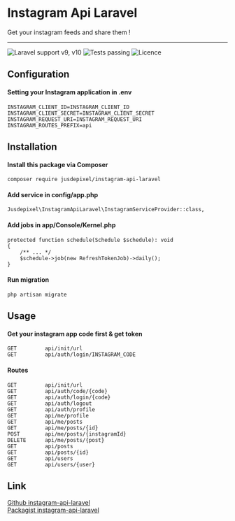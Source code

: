 # Instagram Api Laravel
Get your instagram feeds and share them !
***
![Laravel support v9, v10](https://img.shields.io/badge/Laravel%20Support-v9%2C%20v10-blue)
![Tests passing](https://img.shields.io/badge/Tests-passing-brightgreen)
![Licence](https://img.shields.io/badge/Licence-MIT-yellow)

## Configuration
#### Setting your Instagram application in .env
```
INSTAGRAM_CLIENT_ID=INSTAGRAM_CLIENT_ID
INSTAGRAM_CLIENT_SECRET=INSTAGRAM_CLIENT_SECRET
INSTAGRAM_REQUEST_URI=INSTAGRAM_REQUEST_URI
INSTAGRAM_ROUTES_PREFIX=api
```

## Installation
#### Install this package via Composer
```
composer require jusdepixel/instagram-api-laravel
```
#### Add service in config/app.php
```
Jusdepixel\InstagramApiLaravel\InstagramServiceProvider::class,
```
#### Add jobs in app/Console/Kernel.php
```
protected function schedule(Schedule $schedule): void
{
    /** ... */
    $schedule->job(new RefreshTokenJob)->daily();
}
```
#### Run migration
```
php artisan migrate
```

## Usage
#### Get your instagram app code first & get token
```
GET         api/init/url
GET         api/auth/login/INSTAGRAM_CODE
```
#### Routes
```
GET         api/init/url
GET         api/auth/code/{code}
GET         api/auth/login/{code}
GET         api/auth/logout
GET         api/auth/profile
GET         api/me/profile
GET         api/me/posts
GET         api/me/posts/{id}
POST        api/me/posts/{instagramId}
DELETE      api/me/posts/{post}
GET         api/posts
GET         api/posts/{id}
GET         api/users
GET         api/users/{user}
```
## Link
[Github instagram-api-laravel](https://github.com/jusdepixel/instagram-api-laravel)  
[Packagist instagram-api-laravel](https://packagist.org/packages/jusdepixel/instagram-api-laravel)
